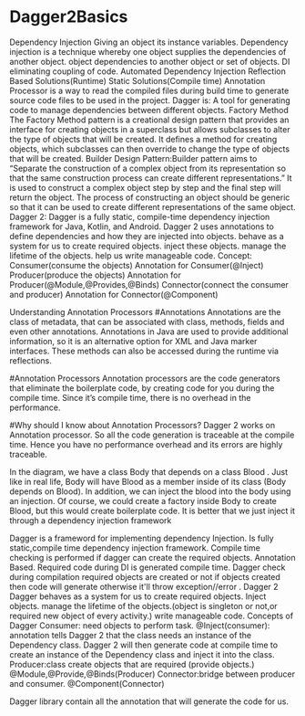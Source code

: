 # Dagger2Basics
Dependency Injection
Giving an object its instance variables.
Dependency injection is a technique whereby one object supplies the dependencies of another object.
object dependencies  to another object or set of objects.
DI eliminating coupling of code.
Automated Dependency Injection
Reflection Based Solutions(Runtime)
Static Solutions(Compile time)
Annotation Processor is a way to read the compiled files during build time to generate source code files to be used in the project.
Dagger is: A tool for generating code to manage dependencies between different objects.
Factory Method
The Factory Method pattern is a creational design pattern that provides an interface for creating objects in a superclass but allows subclasses to alter the type of objects that will be created.
It defines a method for creating objects, which subclasses can then override to change the type of objects that will be created.
Builder Design Pattern:Builder pattern aims to “Separate the construction of a complex object from its representation so that the same construction process can create different representations.” It is used to construct a complex object step by step and the final step will return the object. The process of constructing an object should be generic so that it can be used to create different representations of the same object.
Dagger 2:
Dagger is a fully static, compile-time dependency injection framework for Java, Kotlin, and Android.
Dagger 2 uses annotations to define dependencies and how they are injected into objects.
behave as a system for us to create required objects.
inject these objects.
manage the lifetime of the objects.
help us write manageable code.
Concept:
Consumer(consume the objects)
Annotation for Consumer(@Inject)
Producer(produce the objects)
Annotation for Producer(@Module,@Provides,@Binds)
Connector(connect the consumer and producer)
Annotation for Connector(@Component)

Understanding Annotation Processors
#Annotations
Annotations are the class of metadata, that can be associated with class, methods, fields and even other annotations. Annotations in Java are used to provide additional information, so it is an alternative option for XML and Java marker interfaces. These methods can also be accessed during the runtime via reflections.

#Annotation Processors
Annotation processors are the code generators that eliminate the boilerplate code, by creating code for you during the compile time. Since it’s compile time, there is no overhead in the performance.

#Why should I know about Annotation Processors?
Dagger 2 works on Annotation processor. So all the code generation is traceable at the compile time. Hence you have
 no performance overhead and its errors are highly traceable.

In the diagram, we have a class Body  that depends on a class Blood . Just like in real life, Body  will have Blood  as a member inside of its class (Body depends on Blood). In addition, we can inject the blood  into the body  using an injection. Of course, we could create a factory inside Body to create Blood,  but this would create boilerplate code. It is better that we just inject it through a dependency injection framework


Dagger is a frameword for implementing dependency Injection.
Is fully static,compile time dependency injection framework.
Compile time checking is performed if dagger can create the required objects.
Annotation Based.
Required code during DI is generated compile time.
 Dagger check during compilation required objects are created or not 
if objects  created then code will generate otherwise it'll throw exception//error .
                                           Dagger 2
Dagger behaves as a system for us to create required objects.
Inject objects.
manage the lifetime of the objects.(object is singleton or not,or required new object of every activity.)
write manageable code.
                                  Concepts of Dagger
Consumer: need objects to perform task.
@Inject(consumer): 
annotation tells Dagger 2 that the class needs an instance of the Dependency class.
 Dagger 2 will then generate code at compile time to create an instance of the Dependency class and inject it into the  class.
Producer:class create objects that are required (provide objects.)
@Module,@Provide,@Binds(Producer)
Connector:bridge between producer and consumer.
@Component(Connector)

Dagger library contain all the annotation that will generate the code for us.
